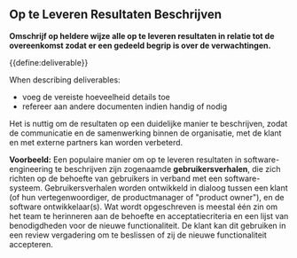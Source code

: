 ## Op te Leveren Resultaten Beschrijven

**Omschrijf op heldere wijze alle op te leveren resultaten in relatie tot de overeenkomst zodat er een gedeeld begrip is over de verwachtingen.**

{{define:deliverable}}

When describing deliverables:

- voeg de vereiste hoeveelheid details toe
- refereer aan andere documenten indien handig of nodig

Het is nuttig om de resultaten op een duidelijke manier te beschrijven, zodat de communicatie en de samenwerking binnen de organisatie, met de klant en met externe partners kan worden verbeterd.

**Voorbeeld:** Een populaire manier om op te leveren resultaten in software-engineering te beschrijven zijn zogenaamde **gebruikersverhalen**, die zich richten op de behoefte van gebruikers in verband met een software-systeem. Gebruikersverhalen worden ontwikkeld in dialoog tussen een klant (of hun vertegenwoordiger, de productmanager of "product owner"), en de software ontwikkelaar(s). Wat wordt opgeschreven is meestal één zin om het team te herinneren aan de behoefte en acceptatiecriteria en een lijst van benodigdheden voor de nieuwe functionaliteit. De klant kan dit gebruiken in een review vergadering om te beslissen of zij de nieuwe functionaliteit accepteren.